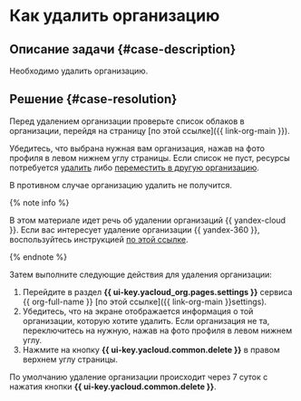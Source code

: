 # Как удалить организацию


## Описание задачи {#case-description}

Необходимо удалить организацию.

## Решение {#case-resolution}

Перед удалением организации проверьте список облаков в организации, перейдя на страницу [по этой ссылке]({{ link-org-main }}). 

Убедитесь, что выбрана нужная вам организация, нажав на фото профиля в левом нижнем углу страницы. Если список не пуст, ресурсы потребуется [удалить](../../../resource-manager/operations/cloud/delete.md) либо [переместить в другую организацию](../../../resource-manager/operations/cloud/change-organization.md).

В противном случае организацию удалить не получится.

{% note info %}

В этом материале идет речь об удалении организаций {{ yandex-cloud }}. Если вас интересует удаление организации {{ yandex-360 }}, воспользуйтесь инструкцией [по этой ссылке](https://yandex.ru/support/business/delete-organisation.html).

{% endnote %}

Затем выполните следующие действия для удаления организации:

1. Перейдите в раздел  **{{ ui-key.yacloud_org.pages.settings }}** сервиса {{ org-full-name }} [по этой ссылке]({{ link-org-main }}settings).
1. Убедитесь, что на экране отображается информация о той организации, которую хотите удалить. Если организация не та, переключитесь на нужную, нажав на фото профиля в левом нижнем углу.
1. Нажмите на кнопку **{{ ui-key.yacloud.common.delete }}** в правом верхнем углу страницы.
   
По умолчанию удаление организации происходит через 7 суток с нажатия кнопки **{{ ui-key.yacloud.common.delete }}**.